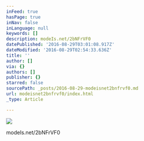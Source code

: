 ```yaml
---
inFeed: true
hasPage: true
inNav: false
inLanguage: null
keywords: []
description: modeIs.net/2bNFrVF0
datePublished: '2016-08-29T03:01:08.917Z'
dateModified: '2016-08-29T02:54:33.636Z'
title: ''
author: []
via: {}
authors: []
publisher: {}
starred: false
sourcePath: _posts/2016-08-29-modeisnet2bnfrvf0.md
url: modeisnet2bnfrvf0/index.html
_type: Article

---
```

![](https://the-grid-user-content.s3-us-west-2.amazonaws.com/3db34d25-9459-48c2-b43b-d621726fa87c.jpg)

modeIs.net/2bNFrVF0